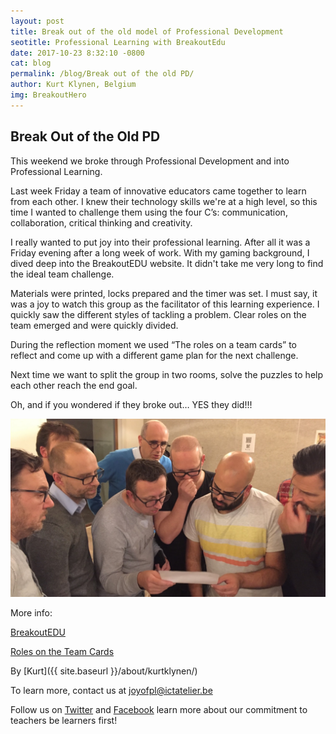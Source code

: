 ```yaml
---
layout: post
title: Break out of the old model of Professional Development
seotitle: Professional Learning with BreakoutEdu 
date: 2017-10-23 8:32:10 -0800
cat: blog
permalink: /blog/Break out of the old PD/
author: Kurt Klynen, Belgium
img: BreakoutHero
---
```


Break Out of the Old PD
------

This weekend we broke through Professional Development and into Professional Learning.

Last week Friday a team of innovative educators came together to learn from each other. I knew their technology skills we're at a high level, so this time I wanted to challenge them using the four C’s: communication, collaboration, critical thinking and creativity. 

I really wanted to put joy into their professional learning. After all it was a Friday evening after a long week of work. With my gaming background, I dived deep into the BreakoutEDU website. It didn't take me very long to find the ideal team challenge.

Materials were printed, locks prepared and the timer was set. I must say, it was a joy to watch this group as the facilitator of this learning experience. I quickly saw the different styles of tackling a problem. Clear roles on the team emerged and  were quickly divided. 

During the reflection moment we used “The roles on a team cards” to reflect and come up with a different game plan for the next challenge.

Next time we want to split the group in two rooms, solve the puzzles to help each other reach the end goal.

Oh, and if you wondered if they broke out… YES they did!!!

<img src="/img/Readdirections.jpg" alt="Let's get started">

More info:

[BreakoutEDU](https://www.breakoutedu.com/)

[Roles on the Team Cards](https://www.etsy.com/listing/563398939/team-role-cards?utm_source=Twitter&utm_medium=PageTools&utm_campaign=Share&utm_term=so.lp.d2.v1&share_time=1507496502000)


By
[Kurt]({{ site.baseurl }}/about/kurtklynen/)

To learn more, contact us at joyofpl@ictatelier.be 

Follow us on [Twitter](https://twitter.com/joyofpl) and [Facebook](https://www.facebook.com/joyofpl/) learn more about our commitment to teachers be learners first! 
 
